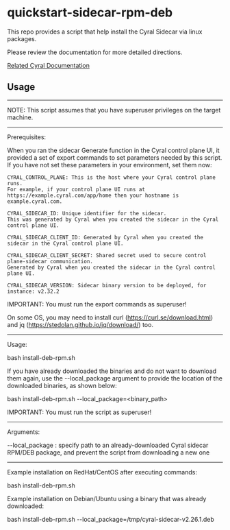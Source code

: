 # quickstart-sidecar-rpm-deb

This repo provides a script that help install the Cyral Sidecar via linux packages.

Please review the documentation for more detailed directions.

[Related Cyral Documentation](https://cyral.com/docs/sidecars/linux/install)

## Usage

******************************************************************************************

NOTE: This script assumes that you have superuser privileges on the target machine.

******************************************************************************************  
Prerequisites:

When you ran the sidecar Generate function in the Cyral control plane UI, it provided a set 
of export commands to set parameters needed by this script. If you have not set these parameters 
in your environment, set them now:

    CYRAL_CONTROL_PLANE: This is the host where your Cyral control plane runs. 
    For example, if your control plane UI runs at https://example.cyral.com/app/home then your hostname is example.cyral.com.

    CYRAL_SIDECAR_ID: Unique identifier for the sidecar. 
    This was generated by Cyral when you created the sidecar in the Cyral control plane UI.

    CYRAL_SIDECAR_CLIENT_ID: Generated by Cyral when you created the sidecar in the Cyral control plane UI.

    CYRAL_SIDECAR_CLIENT_SECRET: Shared secret used to secure control plane-sidecar communication. 
    Generated by Cyral when you created the sidecar in the Cyral control plane UI.

    CYRAL_SIDECAR_VERSION: Sidecar binary version to be deployed, for instance: v2.32.2

IMPORTANT: You must run the export commands as superuser!

On some OS, you may need to install curl (https://curl.se/download.html) and jq (https://stedolan.github.io/jq/download/) too.

------------------------------------------------------------------------------------------  

Usage:

bash install-deb-rpm.sh  

If you have already downloaded the binaries and do not want to download them again, use the --local_package argument to provide the location of the downloaded binaries, as shown below:

bash install-deb-rpm.sh --local_package=<binary_path>

IMPORTANT: You must run the script as superuser!

------------------------------------------------------------------------------------------  

Arguments:

--local_package : specify path to an already-downloaded Cyral sidecar RPM/DEB package, and prevent the script from downloading a new one

------------------------------------------------------------------------------------------  

Example installation on RedHat/CentOS after executing commands:

bash install-deb-rpm.sh

Example installation on Debian/Ubuntu using a binary that was already downloaded:

bash install-deb-rpm.sh --local_package=/tmp/cyral-sidecar-v2.26.1.deb